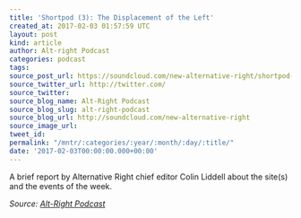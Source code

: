 ```yaml
---
title: 'Shortpod (3): The Displacement of the Left'
created_at: 2017-02-03 01:57:59 UTC
layout: post
kind: article
author: Alt-right Podcast
categories: podcast
tags: 
source_post_url: https://soundcloud.com/new-alternative-right/shortpod-3-the-displacement-of-the-left
source_twitter_url: http://twitter.com/
source_twitter: 
source_blog_name: Alt-Right Podcast
source_blog_slug: alt-right-podcast
source_blog_url: http://soundcloud.com/new-alternative-right
source_image_url: 
tweet_id: 
permalink: "/mntr/:categories/:year/:month/:day/:title/"
date: '2017-02-03T00:00:00.000+00:00'
---
```

A brief report by Alternative Right chief editor Colin Liddell about the site(s) and the events of the week.<div class="">
    <i>Source: <a href="http://soundcloud.com/new-alternative-right">Alt-Right Podcast</a></i>
</div>

